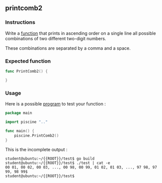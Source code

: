 ## printcomb2

### Instructions

Write a [function](TODO-LINK) that prints in ascending order on a single line all possible combinations of two different two-digit numbers.

These combinations are separated by a comma and a space.

### Expected function

```go
func PrintComb2() {

}
```

### Usage

Here is a possible [program](TODO-LINK) to test your function :

```go
package main

import piscine ".."

func main() {
	piscine.PrintComb2()
}
```

This is the incomplete output :

```console
student@ubuntu:~/{{ROOT}}/test$ go build
student@ubuntu:~/{{ROOT}}/test$ ./test | cat -e
00 01, 00 02, 00 03, ..., 00 98, 00 99, 01 02, 01 03, ..., 97 98, 97 99, 98 99$
student@ubuntu:~/{{ROOT}}/test$
```
